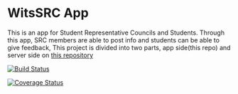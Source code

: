 # WitsSRC App
 
This is an app for Student Representative Councils and Students.
Through this app, SRC members are able to post info and students
can be able to give feedback, This project is divided into two
parts, app side(this repo) and server side on <a href='https://github.com/PermanentPortionX/Software-Project-1.0-ServerSide'>this repository</a>

[![Build Status](https://travis-ci.org/software-projects-qubit/Software-Project-1.0.svg?branch=master)](https://travis-ci.org/software-projects-qubit/Software-Project-1.0)

<a href='https://coveralls.io/github/MbusoMakitla/Software-Project-1.0?branch=master'><img src='https://coveralls.io/repos/github/MbusoMakitla/Software-Project-1.0/badge.svg?branch=master' alt='Coverage Status' /></a>
